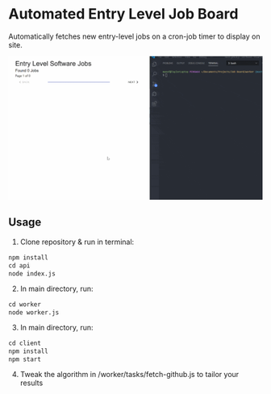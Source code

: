 # Automated Entry Level Job Board

Automatically fetches new entry-level jobs on a cron-job timer to display on site.


![](JobsGif.gif)

## Usage

1. Clone repository & run in terminal:

```
npm install
cd api
node index.js
```
2. In main directory, run:
```
cd worker
node worker.js
```
3. In main directory, run:
```
cd client
npm install
npm start
```
4. Tweak the algorithm in /worker/tasks/fetch-github.js to tailor your results



